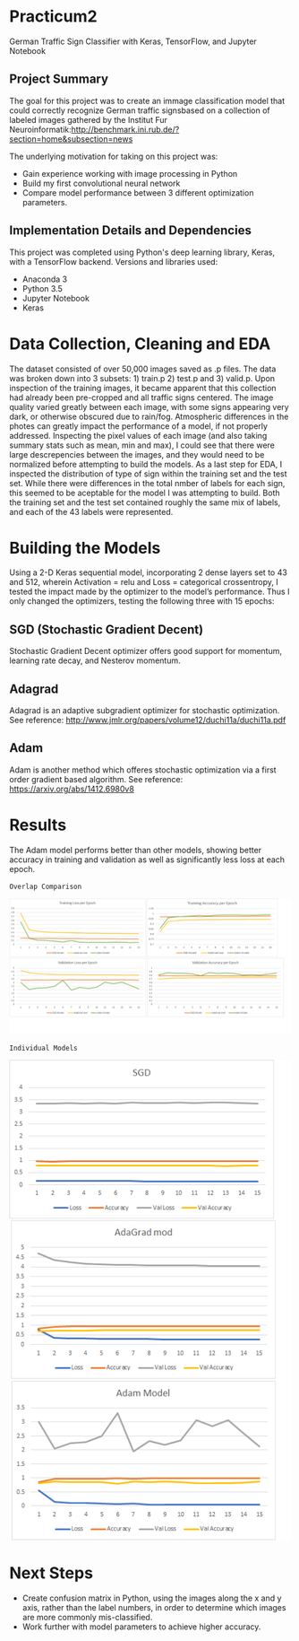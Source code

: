 # Practicum2
German Traffic Sign Classifier with Keras, TensorFlow, and Jupyter Notebook

## Project Summary
The goal for this project was to create an immage classification model that could correctly recognize German traffic signsbased on a collection of labeled images gathered by the Institut Fur Neuroinformatik:http://benchmark.ini.rub.de/?section=home&subsection=news     
     
The underlying motivation for taking on this project was:     
  * Gain experience working with image processing in Python
  * Build my first convolutional neural network
  * Compare model performance between 3 different optimization parameters.
  
      
## Implementation Details and Dependencies     
This project was completed using Python's deep learning library, Keras, with a TensorFlow backend. Versions and libraries used:    
* Anaconda 3    
* Python 3.5    
* Jupyter Notebook    
* Keras

# Data Collection, Cleaning and EDA    
The dataset consisted of over 50,000 images saved as .p files. The data was broken down into 3 subsets: 1) train.p 2) test.p and 3) valid.p. Upon inspection of the training images, it became apparent that this collection had already been pre-cropped and all traffic signs centered. The image quality varied greatly between each image, with some signs appearing very dark, or otherwise obscured due to rain/fog. Atmospheric differences in the photes can greatly impact the performance of a model, if not properly addressed. Inspecting the pixel values of each image (and also taking summary stats such as mean, min and max), I could see that there were large descrepencies between the images, and they would need to be normalized before attempting to build the models. As a last step for EDA, I inspected the distribution of type of sign within the training set and the test set. While there were differences in the total nmber of labels for each sign, this seemed to be aceptable for the model I was attempting to build. Both the training set and the test set contained roughly the same mix of labels, and each of the 43 labels were represented.    
# Building the Models    
Using a 2-D Keras sequential model, incorporating 2 dense layers set to 43 and 512, wherein Activation = relu and Loss = categorical crossentropy, I tested the impact made by the optimizer to the model’s performance. Thus I only changed the optimizers, testing the following three with 15 epochs:    
## SGD (Stochastic Gradient Decent)    
Stochastic Gradient Decent optimizer offers good support for momentum, learning rate decay, and Nesterov momentum.    
## Adagrad    
Adagrad is an adaptive subgradient optimizer for stochastic optimization. See reference: http://www.jmlr.org/papers/volume12/duchi11a/duchi11a.pdf     
## Adam     
Adam is another method which offeres stochastic optimization via a first order gradient based algorithm. See reference: https://arxiv.org/abs/1412.6980v8    

# Results 
The Adam model performs better than other models, showing better accuracy in training and validation as well as significantly less loss at each epoch.
    
    Overlap Comparison
![alt tag](https://github.com/RecursiveWren/Practicum2/blob/master/Practicum%20Graphs.png)
     
    Individual Models   
![alt tag](https://github.com/RecursiveWren/Practicum2/blob/master/Practicum%20graphs2.png)

# Next Steps
* Create confusion matrix in Python, using the images along the x and y axis, rather than the label numbers, in order to determine which images are more commonly mis-classified.    
* Work further with model parameters to achieve higher accuracy.  
